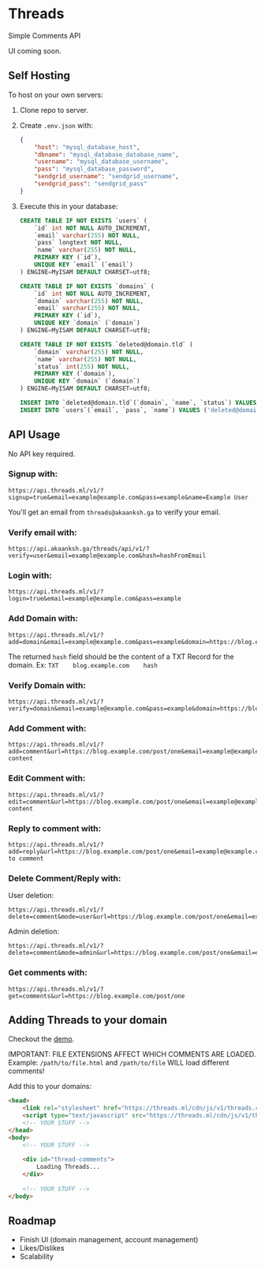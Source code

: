 # Threads
Simple Comments API

UI coming soon.

## Self Hosting
To host on your own servers:

1. Clone repo to server.
2. Create `.env.json` with:

    ```json
    {
        "host": "mysql_database_host",
        "dbname": "mysql_database_database_name",
        "username": "mysql_database_username",
        "pass": "mysql_database_password",
        "sendgrid_username": "sendgrid_username",
        "sendgrid_pass": "sendgrid_pass"
    }
    ```
3. Execute this in your database:

    ```sql
    CREATE TABLE IF NOT EXISTS `users` (
        `id` int NOT NULL AUTO_INCREMENT,
        `email` varchar(255) NOT NULL,
        `pass` longtext NOT NULL,
        `name` varchar(255) NOT NULL,
        PRIMARY KEY (`id`),
        UNIQUE KEY `email` (`email`)
    ) ENGINE=MyISAM DEFAULT CHARSET=utf8;
    
    CREATE TABLE IF NOT EXISTS `domains` (
        `id` int NOT NULL AUTO_INCREMENT,
        `domain` varchar(255) NOT NULL,
        `email` varchar(255) NOT NULL,
        PRIMARY KEY (`id`),
        UNIQUE KEY `domain` (`domain`)
    ) ENGINE=MyISAM DEFAULT CHARSET=utf8;
    
    CREATE TABLE IF NOT EXISTS `deleted@domain.tld` (
        `domain` varchar(255) NOT NULL,
        `name` varchar(255) NOT NULL,
        `status` int(255) NOT NULL,
        PRIMARY KEY (`domain`),
        UNIQUE KEY `domain` (`domain`)
    ) ENGINE=MyISAM DEFAULT CHARSET=utf8;
    
    INSERT INTO `deleted@domain.tld`(`domain`, `name`, `status`) VALUES ('deleted@domain.tld', 'Deleted Comment', 2);
    INSERT INTO `users`(`email`, `pass`, `name`) VALUES ('deleted@domain.tld', 'Deleted', 'Deleted Comment');
    ```

## API Usage
No API key required.

### Signup with:
```
https://api.threads.ml/v1/?signup=true&email=example@example.com&pass=example&name=Example User
```
You'll get an email from `threads@akaanksh.ga` to verify your email.

### Verify email with:
```
https://api.akaanksh.ga/threads/api/v1/?verify=user&email=example@example.com&hash=hashFromEmail
```

### Login with:
```
https://api.threads.ml/v1/?login=true&email=example@example.com&pass=example
```

### Add Domain with:
```
https://api.threads.ml/v1/?add=domain&email=example@example.com&pass=example&domain=https://blog.example.com/&name=Blog
```
The returned `hash` field should be the content of a TXT Record for the domain. Ex: `TXT    blog.example.com    hash`

### Verify Domain with:
```
https://api.threads.ml/v1/?verify=domain&email=example@example.com&pass=example&domain=https://blog.example.com/
```

### Add Comment with:
```
https://api.threads.ml/v1/?add=comment&url=https://blog.example.com/post/one&email=example@example.com&pass=example&comment=comment content
```

### Edit Comment with:
```
https://api.threads.ml/v1/?edit=comment&url=https://blog.example.com/post/one&email=example@example.com&pass=example&thread=1.1&comment=comment content
```

### Reply to comment with:
```
https://api.threads.ml/v1/?add=reply&url=https://blog.example.com/post/one&email=example@example.com&pass=example&thread=1.1&comment=reply to comment
```

### Delete Comment/Reply with:
User deletion:
```
https://api.threads.ml/v1/?delete=comment&mode=user&url=https://blog.example.com/post/one&email=example@example.com&pass=example&thread=1.1
```

Admin deletion:
```
https://api.threads.ml/v1/?delete=comment&mode=admin&url=https://blog.example.com/post/one&email=example@example.com&pass=example&thread=1.1
```

### Get comments with:
```
https://api.threads.ml/v1/?get=comments&url=https://blog.example.com/post/one
```

## Adding Threads to your domain
Checkout the [demo](https://threads.ml/cdn/js/v1/demo).

IMPORTANT: FILE EXTENSIONS AFFECT WHICH COMMENTS ARE LOADED. Example: `/path/to/file.html` and `/path/to/file` WILL load different comments!

Add this to your domains:

```html
<head>
    <link rel="stylesheet" href="https://threads.ml/cdn/js/v1/threads.css">
    <script type="text/javascript" src="https://threads.ml/cdn/js/v1/threads.js"></script>
    <!-- YOUR STUFF -->
</head>
<body>
    <!-- YOUR STUFF -->
    
    <div id="thread-comments">
        Loading Threads...
    </div>
    
    <!-- YOUR STUFF -->
</body>
```


## Roadmap
* Finish UI (domain management, account management)
* Likes/Dislikes
* Scalability